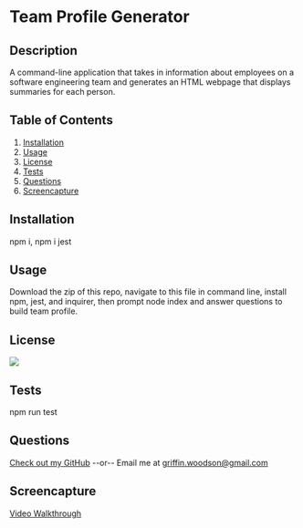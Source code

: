 # Team Profile Generator
  ## Description
  A command-line application that takes in information about employees on a software engineering team and generates an HTML webpage that displays summaries for each person.

  ## Table of Contents
  1. [Installation](#Installation)
  2. [Usage](#Usage)
  3. [License](#License)
  4. [Tests](#Tests)
  5. [Questions](#Questions)
  6. [Screencapture](#Screencapture)

  ## Installation
  npm i, npm i jest

  ## Usage
  Download the zip of this repo, navigate to this file in command line, install npm, jest, and inquirer, then prompt node index and answer questions to build team profile.

  ## License
  [<img src="https://img.shields.io/badge/License-MIT-blue.svg?logo=LOGO">](LINK)

  ## Tests
  npm run test

  ## Questions
  [Check out my GitHub](https://github.com/griffin-woodson)
  --or--
  Email me at griffin.woodson@gmail.com

  ## Screencapture
  [Video Walkthrough](https://drive.google.com/file/d/17BIBWKyezhOLqokGjIUWoB2MpYZXfcmL/view)
